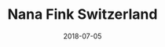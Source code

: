 ﻿---
title:          "Nana Fink Switzerland"
date:           "2018-07-05"
draft:          false
robotsExclude:  true
forceNowrap:    false
---
